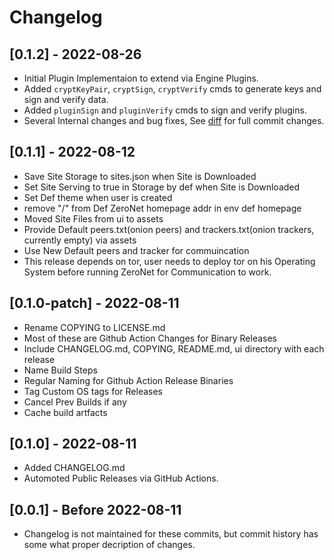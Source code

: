# Changelog

## [0.1.2] - 2022-08-26

- Initial Plugin Implementaion to extend via Engine Plugins.
- Added `cryptKeyPair`, `cryptSign`, `cryptVerify` cmds to generate keys and sign and verify data.
- Added `pluginSign` and `pluginVerify` cmds to sign and verify plugins.
- Several Internal changes and bug fixes, See [diff](https://github.com/canewsin/zeronet-rs/compare/v0.1.1...v0.1.2) for full commit changes.

## [0.1.1] - 2022-08-12

- Save Site Storage to  sites.json when Site is Downloaded
- Set Site Serving to true in Storage by def when Site is Downloaded
- Set Def theme when user is created
- remove "/" from Def ZeroNet homepage addr in env def homepage
- Moved Site Files from ui to assets
- Provide Default peers.txt(onion peers) and trackers.txt(onion trackers, currently empty) via assets
- Use New Default peers and tracker for commuincation
- This release depends on tor, user needs to deploy tor on his Operating System before running ZeroNet for Communication to work.

## [0.1.0-patch] - 2022-08-11

- Rename COPYING to LICENSE.md
- Most of these are Github Action Changes for Binary Releases
- Include CHANGELOG.md, COPYING, README.md, ui directory with each release
- Name Build Steps 
- Regular Naming for Github Action Release Binaries
- Tag Custom OS tags for Releases
- Cancel Prev Builds if any 
- Cache build artfacts

## [0.1.0] - 2022-08-11

- Added CHANGELOG.md
- Automoted Public Releases via GitHub Actions.

## [0.0.1] - Before 2022-08-11

- Changelog is not maintained for these commits, but commit history has some what proper decription of changes.